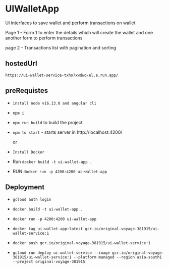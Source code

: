 # UIWalletApp

Ui interfaces to save wallet and perform transactions on wallet

Page 1 - Form 1 to enter the details which will create the wallet and one another form to perform transactions

page 2 - Transactions list with pagination and sorting

## hostedUrl 

 `https://ui-wallet-service-txho7xwdwq-el.a.run.app/`

## preRequistes

- `install node v16.13.0 and angular cli`

- `npm i`

-  `npm run build` to build the project

- `npm to start` - starts server in http://localhost:4200/

  or

- ` Install Docker `

- Run `docker build -t ui-wallet-app .`

- RUN `docker run -p 4200:4200 ui-wallet-app`

## Deployment
- `gcloud auth login`

- `docker build -t ui-wallet-app .`

- `docker run -p 4200:4200 ui-wallet-app`

- `docker tag ui-wallet-app:latest gcr.io/original-voyage-381915/ui-wallet-service:1`

- `docker push gcr.io/original-voyage-381915/ui-wallet-service:1` 

- `gcloud run deploy ui-wallet-service --image gcr.io/original-voyage-381915/ui-wallet-service:1 --platform managed --region asia-south1 --project original-voyage-381915`
